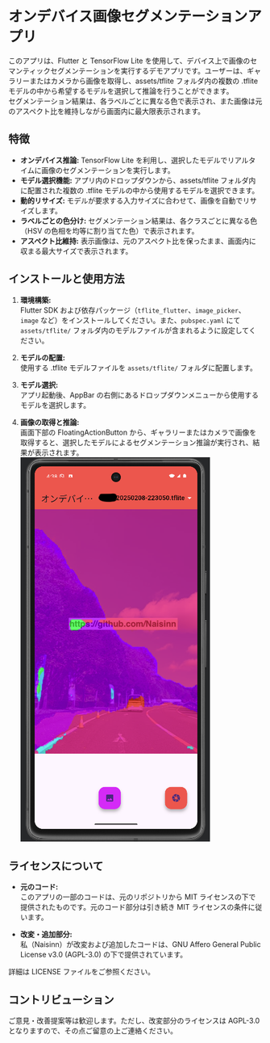# オンデバイス画像セグメンテーションアプリ

このアプリは、Flutter と TensorFlow Lite を使用して、デバイス上で画像のセマンティックセグメンテーションを実行するデモアプリです。ユーザーは、ギャラリーまたはカメラから画像を取得し、assets/tflite フォルダ内の複数の .tflite モデルの中から希望するモデルを選択して推論を行うことができます。  
セグメンテーション結果は、各ラベルごとに異なる色で表示され、また画像は元のアスペクト比を維持しながら画面内に最大限表示されます。

## 特徴

- **オンデバイス推論:** TensorFlow Lite を利用し、選択したモデルでリアルタイムに画像のセグメンテーションを実行します。
- **モデル選択機能:** アプリ内のドロップダウンから、assets/tflite フォルダ内に配置された複数の .tflite モデルの中から使用するモデルを選択できます。
- **動的リサイズ:** モデルが要求する入力サイズに合わせて、画像を自動でリサイズします。
- **ラベルごとの色分け:** セグメンテーション結果は、各クラスごとに異なる色（HSV の色相を均等に割り当てた色）で表示されます。
- **アスペクト比維持:** 表示画像は、元のアスペクト比を保ったまま、画面内に収まる最大サイズで表示されます。

## インストールと使用方法

1. **環境構築:**  
   Flutter SDK および依存パッケージ（`tflite_flutter`、`image_picker`、`image` など）をインストールしてください。また、`pubspec.yaml` にて `assets/tflite/` フォルダ内のモデルファイルが含まれるように設定してください。

2. **モデルの配置:**  
   使用する .tflite モデルファイルを `assets/tflite/` フォルダに配置します。

3. **モデル選択:**  
   アプリ起動後、AppBar の右側にあるドロップダウンメニューから使用するモデルを選択します。

4. **画像の取得と推論:**  
   画面下部の FloatingActionButton から、ギャラリーまたはカメラで画像を取得すると、選択したモデルによるセグメンテーション推論が実行され、結果が表示されます。
   ![スクリーンショット 2025-02-18 16.38.05.png](assets%2F%E3%82%B9%E3%82%AF%E3%83%AA%E3%83%BC%E3%83%B3%E3%82%B7%E3%83%A7%E3%83%83%E3%83%88%202025-02-18%2016.38.05.png)

## ライセンスについて

- **元のコード:**  
  このアプリの一部のコードは、元のリポジトリから MIT ライセンスの下で提供されたものです。元のコード部分は引き続き MIT ライセンスの条件に従います。

- **改変・追加部分:**  
  私（Naisinn）が改変および追加したコードは、GNU Affero General Public License v3.0 (AGPL-3.0) の下で提供されています。

詳細は LICENSE ファイルをご参照ください。

## コントリビューション

ご意見・改善提案等は歓迎します。ただし、改変部分のライセンスは AGPL-3.0 となりますので、その点ご留意の上ご連絡ください。